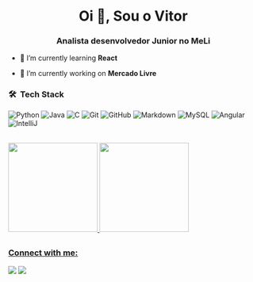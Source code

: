 <!--
**vitorLsoares/vitorLsoares** is a ✨ _special_ ✨ repository because its `README.md` (this file) appears on your GitHub profile.

Here are some ideas to get you started:

- 🔭 I’m currently working on ...
- 🌱 I’m currently learning ...
- 👯 I’m looking to collaborate on ...
- 🤔 I’m looking for help with ...
- 💬 Ask me about ...
- 📫 How to reach me: ...
- 😄 Pronouns: ...
- ⚡ Fun fact: ...
-->

<h1 align="center">Oi 👋, Sou o Vitor</h1>
<h3 align="center">Analista desenvolvedor Junior no MeLi</h3>


- 🌱 I’m currently learning **React**

- 🔭 I’m currently working on **Mercado Livre**

<!-- - 💬 Ask me about **BackEnd with SpringBoot** -->
### 🛠 &nbsp;Tech Stack

![Python](https://img.shields.io/badge/-Python-05122A?style=flat&logo=python)
![Java](https://img.shields.io/badge/-Java-05122A?style=flat&logo=Java&logoColor=FFA518)
![C](https://img.shields.io/badge/-C-05122A?style=flat&logo=C&logoColor=A8B9CC)
![Git](https://img.shields.io/badge/-Git-05122A?style=flat&logo=git)
![GitHub](https://img.shields.io/badge/-GitHub-05122A?style=flat&logo=github)
![Markdown](https://img.shields.io/badge/-Markdown-05122A?style=flat&logo=markdown)
![MySQL](https://img.shields.io/badge/-MySQL-05122A?style=flat&logo=MySQL)
![Angular](https://img.shields.io/badge/-Angular-05122A?style=flat&logo=Angular)
![IntelliJ](https://img.shields.io/badge/-IntelliJ-05122A?style=flat&logo=intellij-idea)

 <!--<p align="left"><img align="left" src="https://github-readme-stats.vercel.app/api/top-langs?username=vitorLsoares&show_icons=true&locale=en&layout=compact&theme=radical" alt="arunsridher" /></p>
 <p><img align="center" src="https://github-readme-streak-stats.herokuapp.com/?user=vitorLsoares&theme=radical" alt="vitorLsoares" /></p> Teste Para outro dia-->

 <br />

 <div>
  <a href="https://github.com/vitorLsoares">
  <img height="180em" src="https://github-readme-stats.vercel.app/api?username=vitorLsoares&show_icons=true&include_all_commits=true&count_private=true"/>
  <img height="180em" src="https://github-readme-stats.vercel.app/api/top-langs/?username=vitorLsoares&layout=compact&langs_count=7"/>
</div>

<!--![GitHub Activity Graph](https://activity-graph.herokuapp.com/graph?username=vitorLsoares&bg_color=FFFFFF&color=004f92&line=004f92&point=004f92&area=true&hide_border=true)-->


##

<div> 
  <h3 align="left">Connect with me:</h3>
  <a href="https://www.linkedin.com/in/vitor-lsoares" target="_blank"><img src="https://img.shields.io/badge/-LinkedIn-%230077B5?style=for-the-badge&logo=linkedin&logoColor=white" target="_blank"></a> 
  <a href = "mailto:vitorl.soares@mercadolivre.com"><img src="https://img.shields.io/badge/-Gmail-%23333?style=for-the-badge&logo=gmail&logoColor=white" target="_blank"></a>
</div>
